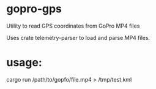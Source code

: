 # gopro-gps
Utility to read GPS coordinates from GoPro MP4 files

Uses crate telemetry-parser to load and parse MP4 files.

# usage:
cargo run /path/to/gopfo/file.mp4 > /tmp/test.kml